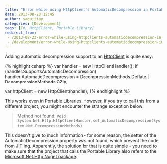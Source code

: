 ```yaml
---
title: "Error while using HttpClient's AutomaticDecompression in Portable Libraries"
date: 2013-08-23 12:45
author: saguiitay
categories: [Development]
tags: [C#, HttpClient, Portable Library]
redirect_from:
 - /2013-08-23-error-while-using-httpclients-automaticdecompression-in-portable-libraries/
 - /development/error-while-using-httpclients-automaticdecompression-in-portable-libraries/
---
```

Adding automatic decompression support to an [HttpClient](http://msdn.microsoft.com/en-us/library/system.net.http.httpclient.aspx) is quite easy:

{% highlight csharp %}
var handler = new HttpClientHandler();
if (handler.SupportsAutomaticDecompression)
	handler.AutomaticDecompression = DecompressionMethods.Deflate | DecompressionMethods.GZip;

var httpClient = new HttpClient(handler);
{% endhighlight %}

This works even in Portable Libraries. However, if you try to call this from a different project, you might encounter the strange exception below:

> Method not found: `Void System.Net.Http.HttpClientHandler.set_AutomaticDecompression(System.Net.DecompressionMethods)`.

This doesn't give to much information - for some reason, the setter of the AutomaticDecompression property was not found,
which prevent the code from JIT'ing. Apparently, the solution for that is quite simple - you need to make sure that the project that calls the
Portable Library also refers to the [Microsoft.Net.Http Nuget package](http://www.nuget.org/packages/Microsoft.Net.Http/).
